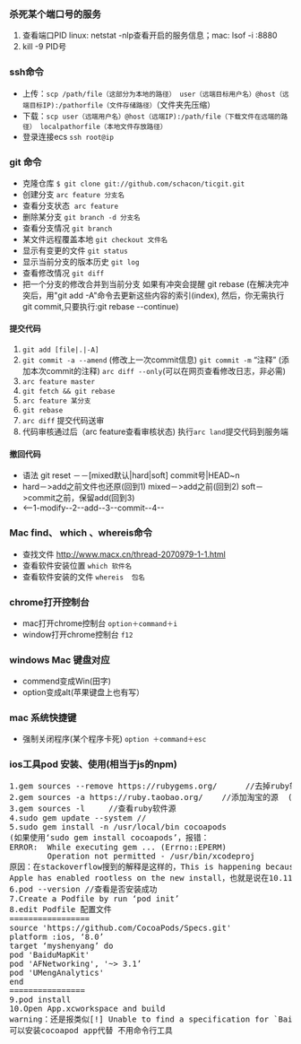 
### 杀死某个端口号的服务
1. 查看端口PID linux: netstat -nlp查看开启的服务信息；mac: lsof -i :8880
2. kill -9 PID号

### ssh命令
* 上传：`scp /path/file（这部分为本地的路径） user（远端目标用户名）@host（远端目标IP):/pathorfile（文件存储路径）`（文件夹先压缩）
* 下载：`scp user（远端用户名）@host（远端IP):/path/file（下载文件在远端的路径） localpathorfile（本地文件存放路径）`
* 登录连接ecs `ssh root@ip`

### git 命令
* 克隆仓库 `$ git clone git://github.com/schacon/ticgit.git`
* 创建分支 `arc feature 分支名 `
* 查看分支状态  `arc feature`
* 删除某分支 `git branch -d 分支名`
* 查看分支情况 `git branch`
* 某文件远程覆盖本地 `git checkout 文件名`
* 显示有变更的文件 `git status `
* 显示当前分支的版本历史 `git log `
* 查看修改情况 `git diff `
* 把一个分支的修改合并到当前分支 如果有冲突会提醒 git rebase (在解决完冲突后，用"git add -A"命令去更新这些内容的索引(index), 然后，你无需执行 git commit,只要执行:git rebase --continue)

#### 提交代码
1. `git add [file|.|-A] `
2. `git commit -a --amend` (修改上一次commit信息) `git commit -m` “注释” (添加本次commit的注释) `arc diff --only`(可以在网页查看修改日志，非必需)
3. `arc feature master`
4. `git fetch && git rebase`
5. `arc feature 某分支` 
6. `git rebase`
7. `arc diff` 提交代码送审
8. 代码审核通过后（arc feature查看审核状态) 执行`arc land`提交代码到服务端

#### 撤回代码
* 语法 git reset －－[mixed默认|hard|soft] commit号|HEAD~n
* hard－>add之前文件也还原(回到1) mixed－>add之前(回到2) soft－>commit之前，保留add(回到3)
* <--1-modify--2--add--3--commit--4-- 

### Mac find、 which 、whereis命令
* 查找文件 http://www.macx.cn/thread-2070979-1-1.html
* 查看软件安装位置 `which 软件名`
* 查看软件安装的文件 `whereis  包名`

### chrome打开控制台
* mac打开chrome控制台 `option＋command＋i`
* window打开chrome控制台 `f12`

### windows Mac 键盘对应
* commend变成Win(田字) 
* option变成alt(苹果键盘上也有写）

### mac 系统快捷键
* 强制关闭程序(某个程序卡死) `option ＋command＋esc`

### ios工具pod 安装、使用(相当于js的npm)
<pre>
1.gem sources --remove https://rubygems.org/      //去掉ruby软件源
2.gem sources -a https://ruby.taobao.org/    //添加淘宝的源  (谢谢提醒修改。)
3.gem sources -l     //查看ruby软件源
4.sudo gem update --system //
5.sudo gem install -n /usr/local/bin cocoapods
(如果使用‘sudo gem install cocoapods’，报错：
ERROR:  While executing gem ... (Errno::EPERM)
        Operation not permitted - /usr/bin/xcodeproj
原因：在stackoverflow搜到的解释是这样的，This is happening because 
Apple has enabled rootless on the new install，也就是说在10.11系统上苹果已经启用无根的安装。)
6.pod --version //查看是否安装成功
7.Create a Podfile by run ‘pod init’
8.edit Podfile 配置文件
=================
source 'https://github.com/CocoaPods/Specs.git'
platform :ios, ‘8.0’
target ‘myshenyang’ do
pod 'BaiduMapKit'
pod 'AFNetworking', '~> 3.1’
pod 'UMengAnalytics'
end
================
9.pod install
10.Open App.xcworkspace and build
warning：还是报类似[!] Unable to find a specification for `BaiduMapKit` 错误，
可以安装cocoapod app代替 不用命令行工具
</pre>
